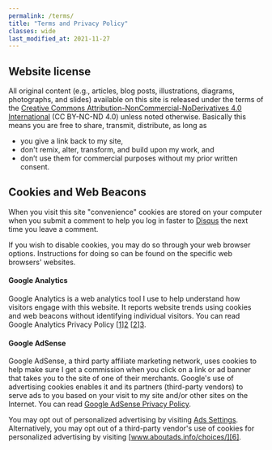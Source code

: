 ```yaml
---
permalink: /terms/
title: "Terms and Privacy Policy"
classes: wide
last_modified_at: 2021-11-27
---
```


## Website license

All original content (e.g., articles, blog posts, illustrations, diagrams, photographs, and slides) available on this site is released under the terms of the [Creative Commons Attribution-NonCommercial-NoDerivatives 4.0 International](https://creativecommons.org/licenses/by-nc-nd/4.0/) (CC BY-NC-ND 4.0) unless noted otherwise.
Basically this means you are free to share, transmit, distribute, as long as
- you give a link back to my site,
- don't remix, alter, transform, and build upon my work, and
- don’t use them for commercial purposes without my prior written consent.

## Cookies and Web Beacons

When you visit this site "convenience" cookies are stored on your computer when you submit a comment to help you log in faster to [Disqus](http://disqus.com) the next time you leave a comment.

If you wish to disable cookies, you may do so through your web browser options. Instructions for doing so can be found on the specific web browsers' websites.

#### Google Analytics

Google Analytics is a web analytics tool I use to help understand how visitors engage with this website. It reports website trends using cookies and web beacons without identifying individual visitors. You can read Google Analytics Privacy Policy [[1]][2] [[2]][3].

#### Google AdSense

Google AdSense, a third party affiliate marketing network, uses cookies to help make sure I get a commission when you click on a link or ad banner that takes you to the site of one of their merchants. Google's use of advertising cookies enables it and its partners (third-party vendors) to serve ads to you based on your visit to my site and/or other sites on the Internet. You can read [Google AdSense Privacy Policy][4].

You may opt out of personalized advertising by visiting [Ads Settings][5]. Alternatively, you may opt out of a third-party vendor's use of cookies for personalized advertising by visiting [www.aboutads.info/choices/][6].

[1]: <https://creativecommons.org/licenses/by-nc-nd/4.0/>
[2]: <https://developers.google.com/analytics/devguides/collection/analyticsjs/cookie-usage>
[3]: <https://policies.google.com/technologies/cookies>
[4]: <https://support.google.com/adsense/answer/1348695?hl=en&ref_topic=9886175>
[5]: <https://www.google.com/settings/ads>
[6]: <http://www.aboutads.info/choices/>

